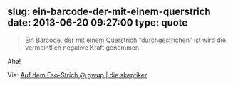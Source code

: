 slug: ein-barcode-der-mit-einem-querstrich
date: 2013-06-20 09:27:00
type: quote
---

> Ein Barcode, der mit einem Querstrich “durchgestrichen” ist wird die vermeintlich negative Kraft genommen.

Aha!

 Via: [Auf dem Eso-Strich @ gwup | die skeptiker](http://blog.gwup.net/2013/06/19/auf-dem-eso-strich/)
